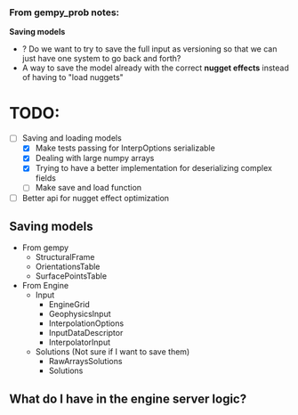### From gempy_prob notes:
**Saving models**
- ? Do we want to try to save the full input as versioning so that we can just have one system to go back and forth?
- A way to save the model already with the correct **nugget effects** instead of having to "load nuggets"

# TODO: 
-[ ] Saving and loading models 
  - [x] Make tests passing for InterpOptions serializable
  - [x] Dealing with large numpy arrays
  - [x] Trying to have a better implementation for deserializing complex fields
  - [ ] Make save and load function
-[ ] Better api for nugget effect optimization

## Saving models
- From gempy
  - StructuralFrame
  - OrientationsTable
  - SurfacePointsTable
- From Engine
  - Input
    - EngineGrid
    - GeophysicsInput
    - InterpolationOptions
    - InputDataDescriptor
    - InterpolatorInput
  - Solutions (Not sure if I want to save them)
      - RawArraysSolutions
      - Solutions

## What do I have in the engine server logic?
